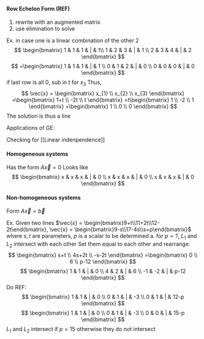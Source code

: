 #### Row Echelon Form (REF)
1. rewrite with an augmented matrix
2. use elimination to solve

Ex. in case one is a linear combination of the other 2
$$
\begin{bmatrix}
 1 & 1 & 1 & | & 1\\
1 & 2 & 3 & | & 1 \\
2 & 3 & 4 & | & 2
\end{bmatrix}
$$
$$
=\begin{bmatrix}
1 & 1 & 1 & | & 1 \\
0 & 1 & 2 & | & 0 \\
0 & 0 & 0 & | & 0
\end{bmatrix}
$$
if last row is all 0, sub in t for $x_{3}$
Thus,
$$
\vec{x} = \begin{bmatrix}
x_{1} \\
x_{2} \\
x_{3}
\end{bmatrix}
=\begin{bmatrix}
1+t \\
-2t \\
t
\end{bmatrix}
=t\begin{bmatrix}
1 \\
-2 \\
1
\end{bmatrix}
+\begin{bmatrix}
1 \\
0 \\
0
\end{bmatrix}
$$
The solution is thus a line

Applications of GE:

Checking for [[Linear indenpendence]]

#### Homogeneous systems
Has the form $A\vec{x} = 0$
Looks like
$$
\begin{bmatrix}
x & x & x & | & 0 \\ 
x & x & x & | & 0 \\ 
x & x & x & | & 0 
\end{bmatrix}
$$
#### Non-homogeneous systems
Form $A\vec{x} = \vec{b}$


Ex. Given two lines $\vec{x} = \begin{bmatrix}9+t\\11+2t\\12-2t\end{bmatrix}, \vec{x} = \begin{bmatrix}9-s\\17-4s\\s+p\end{bmatrix}$
where $s, t$ are parameters, $p$ is a scalar to be determined
a. for $p=?$, $L_{1}$ and $L_{2}$ intersect with each other
Set them equal to each other and rearrange:
$$
\begin{bmatrix}
s+t \\
4s+2t \\
-s-2t
\end{bmatrix}
=\begin{bmatrix}
0 \\
6 \\
p-12
\end{bmatrix}
$$
$$
\begin{bmatrix}
1 & 1 & | & 0 \\
4 & 2 & | & 6 \\
-1 & -2 & | & p-12
\end{bmatrix}
$$
Do REF:
$$
\begin{bmatrix}
1 & 1 & | & 0 \\
0 & 1 & | & -3 \\
0 & 1 & | & 12-p
\end{bmatrix}
$$
$$
\begin{bmatrix}
1 & 1 & | & 0 \\
0 & 1 & | & -3 \\
0 & 0 & | & 15-p
\end{bmatrix}
$$
$L_{1}$ and $L_{2}$ intersect if $p = 15$
otherwise they do not intersect
